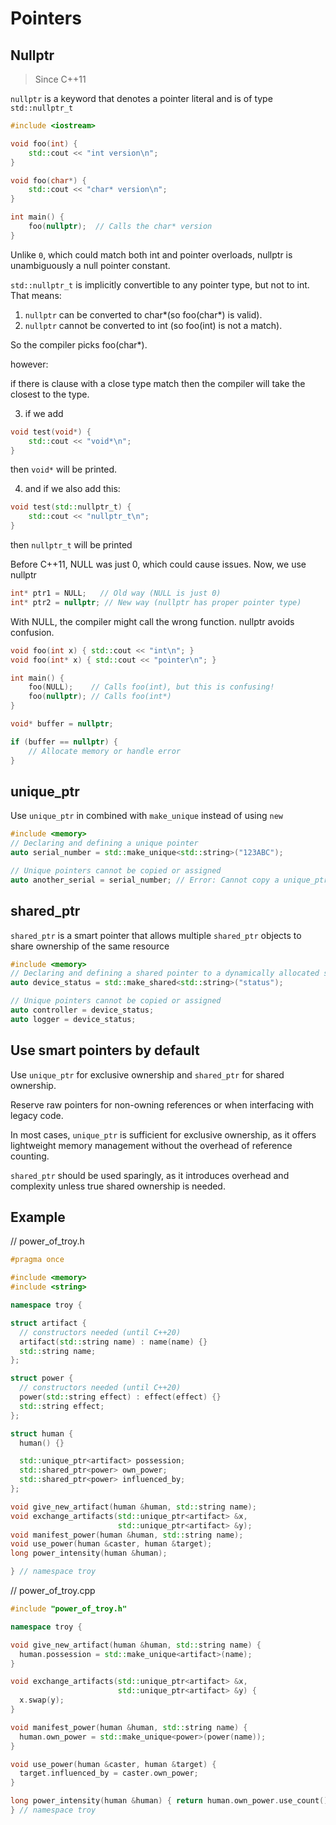 # Pointers

## Nullptr

> Since C++11

`nullptr` is a keyword that denotes a pointer literal and is of type
`std::nullptr_t`

```cpp
#include <iostream>

void foo(int) {
    std::cout << "int version\n";
}

void foo(char*) {
    std::cout << "char* version\n";
}

int main() {
    foo(nullptr);  // Calls the char* version
}
```

Unlike `0`, which could match both int and pointer overloads, nullptr is
unambiguously a null pointer constant.

`std::nullptr_t` is implicitly convertible to any pointer type, but not to int.
That means:

1. `nullptr` can be converted to char*(so foo(char*) is valid).
2. `nullptr` cannot be converted to int (so foo(int) is not a match).

So the compiler picks foo(char*).

however:

if there is clause with a close type match then the compiler will take the
closest to the type.

3. if we add

```cpp
void test(void*) {
    std::cout << "void*\n";
}
```

then `void*` will be printed.

4. and if we also add this:

```cpp
void test(std::nullptr_t) {
    std::cout << "nullptr_t\n";
}
```

then `nullptr_t` will be printed

Before C++11, NULL was just 0, which could cause issues. Now, we use nullptr

```cpp
int* ptr1 = NULL;   // Old way (NULL is just 0)
int* ptr2 = nullptr; // New way (nullptr has proper pointer type)
```

With NULL, the compiler might call the wrong function. nullptr avoids confusion.

```cpp
void foo(int x) { std::cout << "int\n"; }
void foo(int* x) { std::cout << "pointer\n"; }

int main() {
    foo(NULL);    // Calls foo(int), but this is confusing!
    foo(nullptr); // Calls foo(int*)
}
```

```cpp
void* buffer = nullptr;

if (buffer == nullptr) {
    // Allocate memory or handle error
}

```

## unique_ptr

Use `unique_ptr` in combined with `make_unique` instead of using `new`

```cpp
#include <memory>
// Declaring and defining a unique pointer
auto serial_number = std::make_unique<std::string>("123ABC");

// Unique pointers cannot be copied or assigned
auto another_serial = serial_number; // Error: Cannot copy a unique_ptr
```

## shared_ptr

`shared_ptr` is a smart pointer that allows multiple `shared_ptr` objects to
share ownership of the same resource

```cpp
#include <memory>
// Declaring and defining a shared pointer to a dynamically allocated string
auto device_status = std::make_shared<std::string>("status");

// Unique pointers cannot be copied or assigned
auto controller = device_status; 
auto logger = device_status; 
```

## Use smart pointers by default

Use `unique_ptr` for exclusive ownership and `shared_ptr` for shared ownership.

Reserve raw pointers for non-owning references or when interfacing with legacy
code.

In most cases, `unique_ptr` is sufficient for exclusive ownership,
as it offers lightweight memory management without the overhead of reference counting.

`shared_ptr` should be used sparingly, as it introduces overhead and
complexity unless true shared ownership is needed.

## Example

// power_of_troy.h

```cpp
#pragma once

#include <memory>
#include <string>

namespace troy {

struct artifact {
  // constructors needed (until C++20)
  artifact(std::string name) : name(name) {}
  std::string name;
};

struct power {
  // constructors needed (until C++20)
  power(std::string effect) : effect(effect) {}
  std::string effect;
};

struct human {
  human() {}

  std::unique_ptr<artifact> possession;
  std::shared_ptr<power> own_power;
  std::shared_ptr<power> influenced_by;
};

void give_new_artifact(human &human, std::string name);
void exchange_artifacts(std::unique_ptr<artifact> &x,
                        std::unique_ptr<artifact> &y);
void manifest_power(human &human, std::string name);
void use_power(human &caster, human &target);
long power_intensity(human &human);

} // namespace troy
```

// power_of_troy.cpp

```cpp
#include "power_of_troy.h"

namespace troy {

void give_new_artifact(human &human, std::string name) {
  human.possession = std::make_unique<artifact>(name);
}

void exchange_artifacts(std::unique_ptr<artifact> &x,
                        std::unique_ptr<artifact> &y) {
  x.swap(y);
}

void manifest_power(human &human, std::string name) {
  human.own_power = std::make_unique<power>(power(name));
}

void use_power(human &caster, human &target) {
  target.influenced_by = caster.own_power;
}

long power_intensity(human &human) { return human.own_power.use_count(); }
} // namespace troy

```
